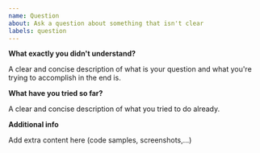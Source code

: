 ```yaml
---
name: Question
about: Ask a question about something that isn't clear
labels: question
---
```


**What exactly you didn't understand?**  
  
A clear and concise description of what is your question and what you're trying to accomplish in the end is.

**What have you tried so far?**  
  
A clear and concise description of what you tried to do already.

**Additional info**  
  
Add extra content here (code samples, screenshots,...)
